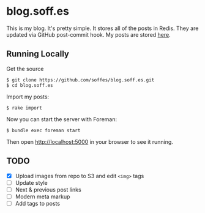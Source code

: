 # blog.soff.es

This is my blog. It's pretty simple. It stores all of the posts in Redis. They are updated via GitHub post-commit hook. My posts are stored [here](https://github.com/soffes/blog).


## Running Locally

Get the source

    $ git clone https://github.com/soffes/blog.soff.es.git
    $ cd blog.soff.es

Import my posts:

    $ rake import

Now you can start the server with Foreman:

    $ bundle exec foreman start

Then open <http://localhost:5000> in your browser to see it running.


## TODO

- [x] Upload images from repo to S3 and edit `<img>` tags
- [ ] Update style
- [ ] Next & previous post links
- [ ] Modern meta markup
- [ ] Add tags to posts
